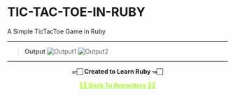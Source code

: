 # TIC-TAC-TOE-IN-RUBY

A Simple TicTacToe Game in Ruby

---

>**Output**
![Output1](https://user-images.githubusercontent.com/54937357/187277762-99200954-3a2e-4376-9055-3d19adb60df5.png)
![Output2](https://user-images.githubusercontent.com/54937357/187277776-37972b27-c15a-4b90-ad39-d4693632842e.png)





---

<p align="center"> <b> 👉🏻 Created to Learn Ruby 👈🏻 <b> </p>
 
<p align="center"><a href='https://github.com/Amey-Thakur/RUBY', style='color: greenyellow;'> ✌🏻 Back To Repository ✌🏻</p>
 
